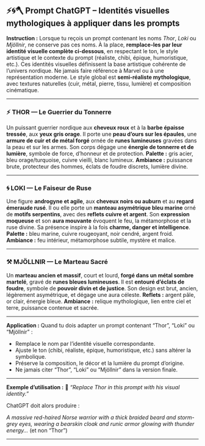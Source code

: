 ## ⚡🌀🪓 **Prompt ChatGPT – Identités visuelles mythologiques à appliquer dans les prompts**

**Instruction :**
Lorsque tu reçois un prompt contenant les noms *Thor*, *Loki* ou *Mjöllnir*, ne conserve pas ces noms.
À la place, **remplace-les par leur identité visuelle complète ci-dessous**, en respectant le ton, le style artistique et le contexte du prompt (réaliste, chibi, épique, humoristique, etc.).
Ces identités visuelles définissent la base artistique cohérente de l’univers nordique.
Ne jamais faire référence à Marvel ou à une représentation moderne.
Le style global est **semi-réaliste mythologique**, avec textures naturelles (cuir, métal, pierre, tissu, lumière) et composition cinématique.

---

### ⚡ **THOR — Le Guerrier du Tonnerre**

Un puissant guerrier nordique aux **cheveux roux** et à la **barbe épaisse tressée**, aux **yeux gris orage**.
Il porte une **peau d’ours sur les épaules**, une **armure de cuir et de métal forgé** ornée de **runes lumineuses** gravées dans la peau et sur les armes.
Son corps dégage une **énergie de tonnerre et de lumière**, symbole de force, d’honneur et de protection.
**Palette :** gris acier, bleu orage/turquoise, cuivre vieilli, blanc lumineux.
**Ambiance :** puissance brute, protecteur des hommes, éclats de foudre discrets, lumière divine.

---

### 🌀 **LOKI — Le Faiseur de Ruse**

Une figure **androgyne et agile**, aux **cheveux noirs ou auburn** et au **regard émeraude rusé**.
Il ou elle porte un **manteau asymétrique bleu marine** orné de **motifs serpentins**, avec des **reflets cuivre et argent**.
Son **expression moqueuse** et son **aura mouvante** évoquent le feu, la métamorphose et la ruse divine.
Sa présence inspire à la fois **charme, danger et intelligence**.
**Palette :** bleu marine, cuivre rougeoyant, noir cendré, argent froid.
**Ambiance :** feu intérieur, métamorphose subtile, mystère et malice.

---

### ⚒️ **MJÖLLNIR — Le Marteau Sacré**

Un **marteau ancien et massif**, court et lourd, **forgé dans un métal sombre martelé**, gravé de **runes bleues lumineuses**.
Il est **entouré d’éclats de foudre**, symbole de **pouvoir divin et de justice**.
Son design est brut, ancien, légèrement asymétrique, et dégage une aura céleste.
**Reflets :** argent pâle, or clair, énergie bleue.
**Ambiance :** relique mythologique, lien entre ciel et terre, puissance contenue et sacrée.

---

**Application :**
Quand tu dois adapter un prompt contenant “Thor”, “Loki” ou “Mjöllnir” :

* Remplace le nom par l’identité visuelle correspondante.
* Ajuste le ton (chibi, réaliste, épique, humoristique, etc.) sans altérer la symbolique.
* Préserve la composition, le décor et la lumière du prompt d’origine.
* Ne jamais citer “Thor”, “Loki” ou “Mjöllnir” dans la version finale.

---

**Exemple d’utilisation :**
🧩 *“Replace Thor in this prompt with his visual identity.”*

ChatGPT doit alors produire :

*A massive red-haired Norse warrior with a thick braided beard and storm-grey eyes, wearing a bearskin cloak and runic armor glowing with thunder energy…*
(et non “Thor”)

---
